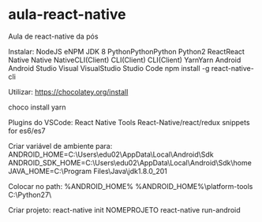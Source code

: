 # aula-react-native
Aula de react-native da pós

Instalar:
NodeJS eNPM
JDK 8
PythonPythonPython Python2
ReactReact Native Native NativeCLI(Client) CLI(Client) CLI(Client)
YarnYarn
Android Android Studio
Visual VisualStudio Studio Code
npm install -g react-native-cli

Utilizar:
https://chocolatey.org/install

choco install yarn

Plugins do VSCode:
React Native Tools
React-Native/react/redux snippets for es6/es7

Criar variável de ambiente para:
ANDROID_HOME=C:\Users\edu02\AppData\Local\Android\Sdk
ANDROID_SDK_HOME=C:\Users\edu02\AppData\Local\Android\Sdk\home
JAVA_HOME=C:\Program Files\Java\jdk1.8.0_201

Colocar no path:
%ANDROID_HOME%
%ANDROID_HOME%\platform-tools
C:\Python27\

Criar projeto:
react-native init NOMEPROJETO
react-native run-android

